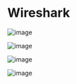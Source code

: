 # Wireshark  

![image](https://github.com/Azzadlyh/Wireshark/assets/126213404/44bb2baf-25c3-4482-b738-ff88badafe1b)  

![image](https://github.com/Azzadlyh/Wireshark/assets/126213404/25b1ce10-985c-43b7-a543-c5b1d129e9d3)  

![image](https://github.com/Azzadlyh/Wireshark/assets/126213404/e2dd55b2-e4a9-468f-bd0d-25082a2a8e69)  

![image](https://github.com/Azzadlyh/Wireshark/assets/126213404/6df1fab7-00d8-43e0-bf1a-a349828a4ec3)  

